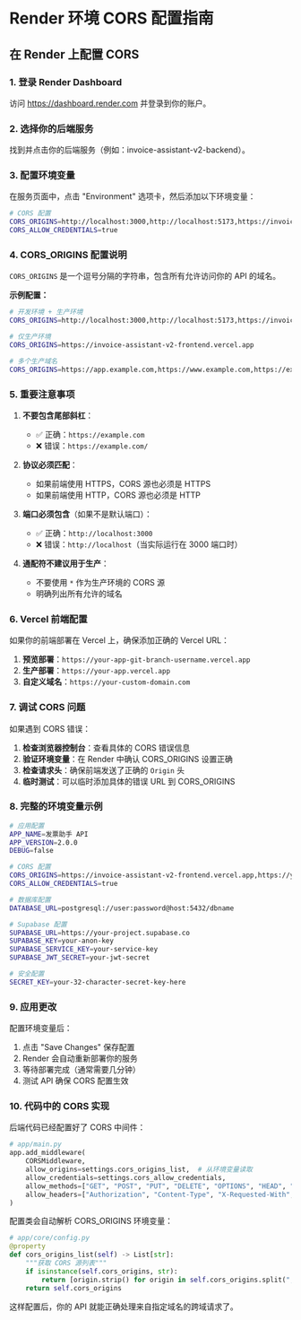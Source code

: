# Render 环境 CORS 配置指南

## 在 Render 上配置 CORS

### 1. 登录 Render Dashboard
访问 https://dashboard.render.com 并登录到你的账户。

### 2. 选择你的后端服务
找到并点击你的后端服务（例如：invoice-assistant-v2-backend）。

### 3. 配置环境变量
在服务页面中，点击 "Environment" 选项卡，然后添加以下环境变量：

```bash
# CORS 配置
CORS_ORIGINS=http://localhost:3000,http://localhost:5173,https://invoice-assistant-v2-frontend.vercel.app,https://你的前端域名.com
CORS_ALLOW_CREDENTIALS=true
```

### 4. CORS_ORIGINS 配置说明

`CORS_ORIGINS` 是一个逗号分隔的字符串，包含所有允许访问你的 API 的域名。

**示例配置：**
```bash
# 开发环境 + 生产环境
CORS_ORIGINS=http://localhost:3000,http://localhost:5173,https://invoice-assistant-v2-frontend.vercel.app

# 仅生产环境
CORS_ORIGINS=https://invoice-assistant-v2-frontend.vercel.app

# 多个生产域名
CORS_ORIGINS=https://app.example.com,https://www.example.com,https://example.com
```

### 5. 重要注意事项

1. **不要包含尾部斜杠**：
   - ✅ 正确：`https://example.com`
   - ❌ 错误：`https://example.com/`

2. **协议必须匹配**：
   - 如果前端使用 HTTPS，CORS 源也必须是 HTTPS
   - 如果前端使用 HTTP，CORS 源也必须是 HTTP

3. **端口必须包含**（如果不是默认端口）：
   - ✅ 正确：`http://localhost:3000`
   - ❌ 错误：`http://localhost`（当实际运行在 3000 端口时）

4. **通配符不建议用于生产**：
   - 不要使用 `*` 作为生产环境的 CORS 源
   - 明确列出所有允许的域名

### 6. Vercel 前端配置

如果你的前端部署在 Vercel 上，确保添加正确的 Vercel URL：

1. **预览部署**：`https://your-app-git-branch-username.vercel.app`
2. **生产部署**：`https://your-app.vercel.app`
3. **自定义域名**：`https://your-custom-domain.com`

### 7. 调试 CORS 问题

如果遇到 CORS 错误：

1. **检查浏览器控制台**：查看具体的 CORS 错误信息
2. **验证环境变量**：在 Render 中确认 CORS_ORIGINS 设置正确
3. **检查请求头**：确保前端发送了正确的 `Origin` 头
4. **临时测试**：可以临时添加具体的错误 URL 到 CORS_ORIGINS

### 8. 完整的环境变量示例

```bash
# 应用配置
APP_NAME=发票助手 API
APP_VERSION=2.0.0
DEBUG=false

# CORS 配置
CORS_ORIGINS=https://invoice-assistant-v2-frontend.vercel.app,https://your-custom-domain.com
CORS_ALLOW_CREDENTIALS=true

# 数据库配置
DATABASE_URL=postgresql://user:password@host:5432/dbname

# Supabase 配置
SUPABASE_URL=https://your-project.supabase.co
SUPABASE_KEY=your-anon-key
SUPABASE_SERVICE_KEY=your-service-key
SUPABASE_JWT_SECRET=your-jwt-secret

# 安全配置
SECRET_KEY=your-32-character-secret-key-here
```

### 9. 应用更改

配置环境变量后：
1. 点击 "Save Changes" 保存配置
2. Render 会自动重新部署你的服务
3. 等待部署完成（通常需要几分钟）
4. 测试 API 确保 CORS 配置生效

### 10. 代码中的 CORS 实现

后端代码已经配置好了 CORS 中间件：

```python
# app/main.py
app.add_middleware(
    CORSMiddleware,
    allow_origins=settings.cors_origins_list,  # 从环境变量读取
    allow_credentials=settings.cors_allow_credentials,
    allow_methods=["GET", "POST", "PUT", "DELETE", "OPTIONS", "HEAD", "PATCH"],
    allow_headers=["Authorization", "Content-Type", "X-Requested-With", "X-Request-ID", ...]
)
```

配置类会自动解析 CORS_ORIGINS 环境变量：

```python
# app/core/config.py
@property
def cors_origins_list(self) -> List[str]:
    """获取 CORS 源列表"""
    if isinstance(self.cors_origins, str):
        return [origin.strip() for origin in self.cors_origins.split(",")]
    return self.cors_origins
```

这样配置后，你的 API 就能正确处理来自指定域名的跨域请求了。